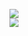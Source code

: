 [![](https://img.shields.io/badge/Made%20With-Github%20Spray-lightgrey.svg?style=for-the-badge&logo=github)](https://github.com/Annihil/github-spray#5006)  
[![](https://i.imgur.com/2DrTn0Z.gif)](https://github.com/Annihil/github-spray)
